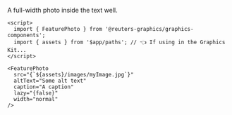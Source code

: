 A full-width photo inside the text well.

```svelte
<script>
  import { FeaturePhoto } from '@reuters-graphics/graphics-components';
  import { assets } from '$app/paths'; // 👈 If using in the Graphics Kit...
</script>

<FeaturePhoto
  src="{`${assets}/images/myImage.jpg`}"
  altText="Some alt text"
  caption="A caption"
  lazy="{false}"
  width="normal"
/>
```
